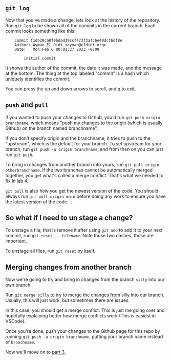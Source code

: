 `git log`
---------

Now that you've made a change, lets look at the history of the repository. Run
`git log` to be shown all of the commits in the current branch. Each commit
looks something like this:

        commit f1db20ca0f0bdad39ccf473f3afc6e40dcf6df8e
        Author: Ayman El Didi <ayman@eldidi.org>
        Date:   Mon Feb 6 00:01:27 2023 -0700

            initial commit

It shows the author of the commit, the date it was made, and the message at the
bottom. The thing at the top labeled "commit" is a hash which uniquely
identifies the commit.

You can press the up and down arrows to scroll, and q to exit.

`push` and `pull`
-----------------

If you wanted to push your changes to Github, you'd run
`git push origin branchname`, which means "push my changes to the origin (which
is usually Github) on the branch named branchname".

If you don't specify origin and the branchname, it tries to push to the
"upstream", which is the default for your branch. To set upstream for your
branch, run `git push -u origin branchname`, and from then on you can just run
`git push`.

To bring in changes from another branch into yours, run
`git pull origin otherbranchname`. If the two branches cannot be automatically
merged together, you get what's called a merge conflict. That's what we needed
to fix in lab 4.

`git pull` is also how you get the newest version of the code. You should
always run `git pull origin main` before doing any work to ensure you have the
latest version of the code.

So what if I need to un stage a change?
---------------------------------------

To unstage a file, that is remove it after using `git add` to add it to your
next commit, run `git reset -- filename`. Note those two dashes, those are
important.

To unstage all files, run `git reset` by itself.

Merging changes from another branch
-----------------------------------

Now we're going to try and bring in changes from the branch `silly` into our
own branch.

Run `git merge silly` to try to merge the changes from silly into our branch.
Usually, this will just work, but sometimes there are issues.

In this case, you should get a merge conflict. This is just me going over and
hopefully explaining better how merge conflicts work (This is easiest in
VSCode).

Once you're done, push your changes to the Github page for this repo by running
`git push -u origin branchname`, putting your branch name instead of
`branchname`.

Now we'll move on to [part 3.](/part-3.md)
